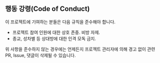 ## 행동 강령(Code of Conduct)

이 프로젝트에 기여하는 분들은 다음 규칙을 준수해야 합니다.

- 프로젝트 참여 인원에 대한 상호 존중. 비방 자제.
- 종교, 성차별 등 상대방에 대한 인격 모독 금지.

위 사항을 준수하지 않는 경우에는 언제든지 프로젝트 관리자에 의해 경고 없이 관련 PR, Issue, 댓글이 삭제될 수 있습니다.